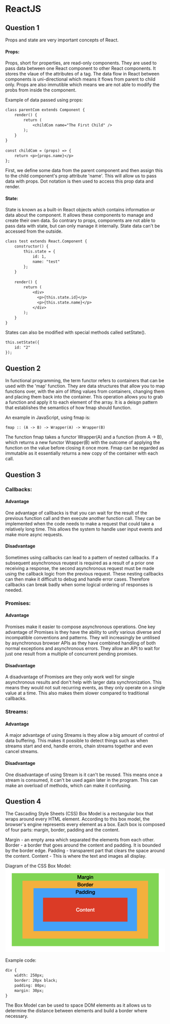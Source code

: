 # ReactJS #

## Question 1 ##
Props and state are very important concepts of React. 


#### Props: ####
Props, short for properties, are read-only components. They are used to pass data between one React component to other React components. It stores the vlaue of the attributes of a tag. The data flow in React between components is uni-directional which means it flows from parent to child only. Props are also immutible which means we are not able to modify the probs from inside the component. 

Example of data passed using props:

```
class parentCom extends Component {
    render() {
        return (
            <childCom name="The First Child" />
        );
    }
}

const childCom = (props) => {
    return <p>{props.name}</p>
};

```

First, we define some data from the parent component and then assign this to the child component's prop attribute 'name'. This will allow us to pass data with props. Dot notation is then used to access this prop data and render.


#### State: ####
State is known as a built-in React objects which contains information or data about the component. It allows these components to manage and create their own data. So contrary to props, components are not able to pass data with state, but can only manage it internally. State data can't be accessed from the outside.

```
class test extends React.Component {    
    constructor() {    
        this.state = {      
            id: 1,      
            name: "test"    
        };  
    }    
    
    render() {    
        return (      
            <div>        
              <p>{this.state.id}</p>        
              <p>{this.state.name}</p>      
            </div>    
        );  
    }
}

```

States can also be modified with special methods called setState().

```
this.setState({        
    id: "2"
});

```


## Question 2 ##
In functional programming, the term functor refers to containers that can be used with the 'map' function. They are data structures that allow you to map functions over, with the aim of lifting values from containers, changing them and placing them back into the container. This operation allows you to grab a function and apply it to each element of the array. It is a deisgn pattern that establishes the semantics of how fmap should function. 

An example in JavaScript, using fmap is:
```
fmap :: (A -> B) -> Wrapper(A) -> Wrapper(B)

```

The function fmap takes a functor Wrapper(A) and a function (from A -> B), which returns a new functor Wrapper(B) with the outcome of applying the function on the value before closing it once more. Fmap can be regarded as immutable as it essentially returns a new copy of the container with each call.


## Question 3 ##
### Callbacks: ###
#### Advantage ####
One advantage of callbacks is that you can wait for the result of the previous function call and then execute another function call. They can be implemented when the code needs to make a request that could take a relatively long time. This allows the system to handle user input events and make more async requests.

#### Disadvantage ####
Sometimes using callbacks can lead to a pattern of nested callbacks. If a subsequent asynchronous reuqest is required as a result of a prior one receiving a response, the second asynchronous request must be made using the callback logic from the previous request. These nesting callbacks can then make it difficult to debug and handle error cases. Therefore callbacks can break badly when some logical ordering of responses is needed.



### Promises: ###
#### Advantage ####
Promises make it easier to compose asynchronous operations. One key advantage of Promises is they have the ability to unify various diverse and incompatible conventions and patterns. They will increasingly be untilised by asynchronous browser APIs as they have combined handling of both normal exceptions and asynchronous errors. They allow an API to wait for just one result from a multiple of concurrent pending promises.

#### Disadvantage ####
A disadvantage of Promises are they only work well for single asynchronous results and don't help with larger data synchronization. This means they would not suit recurring events, as they only operate on a single value at a time. This also makes them slower compared to traditional callbacks.



### Streams: ###
#### Advantage ####
A major advantage of using Streams is they allow a big amount of control of data buffering. This makes it possible to detect things such as when streams start and end, handle errors, chain streams together and even cancel streams.

#### Disadvantage ####
One disadvantage of using Stream is it can't be reused. This means once a stream is consumed, it can't be used again later in the program. This can make an overload of methods, which can make it confusing.



## Question 4 ##
The Cascading Style Sheets (CSS) Box Model is a rectangular box that wraps around every HTML element. According to this box model, the browser's engine represents every element as a box. Each box is composed of four parts: margin, border, padding and the content.

Margin - an empty area which separated the elements from each other.
Border - a border that goes around the content and padding. It is bounded by the border edge.
Padding - transparent part that clears the space around the content.
Content - This is where the text and images all display.

Diagram of the CSS Box Model:
![BoxModel](boxmodel.png)

Example code:
```
div {
    width: 250px;
    border: 20px black;
    padding: 80px;
    margin: 30px;
}

```

The Box Model can be used to space DOM elements as it allows us to determine the distance between elements and build a border where necessary.